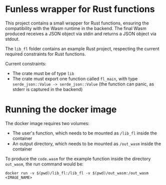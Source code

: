 # Funless wrapper for Rust functions

This project contains a small wrapper for Rust functions, ensuring the compatibility with the Wasm runtime in the backend.
The final Wasm produced receives a JSON object via stdin and returns a JSON object via stdout.

The `lib_fl` folder contains an example Rust project, respecting the current required constraints for Rust functions.


Current constraints:

- The crate must be of type `lib`
- The crate must export one function called `fl_main`, with type `serde_json::Value -> serde_json::Value` (the function can panic, as stderr is captured in the backend)



# Running the docker image

The docker image requires two volumes:

- The user's function, which needs to be mounted as `/lib_fl` inside the container
- An output directory, which needs to be mounted as `/out_wasm` inside the container

To produce the `code.wasm` for the example function inside the directory `out_wasm`, the run command would be:

```
docker run -v $(pwd)/lib_fl:/lib_fl -v $(pwd)/out_wasm:/out_wasm <IMAGE_NAME>
```
